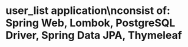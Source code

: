 # user_list application\nconsist of: Spring Web, Lombok, PostgreSQL Driver, Spring Data JPA, Thymeleaf
